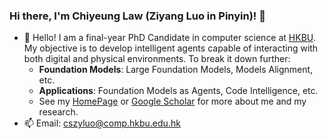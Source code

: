 ### Hi there, I'm Chiyeung Law (Ziyang Luo in Pinyin)! 👋

- 🔭 Hello! I am a final-year PhD Candidate in computer science at [HKBU](https://www.hkbu.edu.hk/). My objective is to develop intelligent agents capable of interacting with both digital and physical environments. To break it down further:
  - **Foundation Models**: Large Foundation Models, Models Alignment, etc.
  - **Applications**: Foundation Models as Agents, Code Intelligence, etc.
  - See my [HomePage](https://chiyeunglaw.github.io/) or [Google Scholar](https://scholar.google.com/citations?hl=en&user=VI8NeJEAAAAJ&scilu=&scisig=AMD79ooAAAAAYMxBgnK7-PSdKhN-kFGySA7spa0QvNeW&gmla=AJsN-F4V5zVUeu6rTTWvE8PpY6M4iw95YCKPXt5NWqsXf5IciUgulOtAZOnsaDhSAH_lVmNmjwT2_cC7zWB6CRW5VTa5SGglj22ioALIJecqjCQTc7Bg6gc&sciund=10080338056986852116) for more about me and my research.
- 📫 Email: [cszyluo@comp.hkbu.edu.hk](mailto:cszyluo@comp.hkbu.edu.hk)
